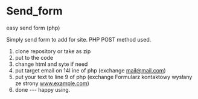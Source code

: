 # Send_form
easy send form (php)

Simply send form to add for site. PHP POST method used.
1.	clone repository or take as zip
2.	put to the code
3.	change html and syte if need
4.	put target email on 14l ine of php (exchange mail@mail.com)
5.	put your text to line 9 of php (exchange Formularz kontaktowy wysłany ze strony www.example.com)
6.	done --- happy using.
